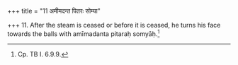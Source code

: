 +++
title = "11 अमीमदन्त पितरः सोम्या"

+++
11. After the steam is ceased or before it is ceased, he turns his face towards the balls with amīmadanta pitaraḥ somyāḥ.[^1]  

[^1]: Cp. TB I. 6.9.9. 
